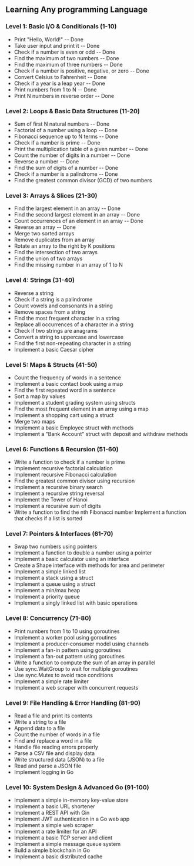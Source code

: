 ## Learning Any programming Language
### Level 1: Basic I/O & Conditionals (1-10)
  * Print "Hello, World!" -- Done
  * Take user input and print it -- Done
  * Check if a number is even or odd -- Done
  * Find the maximum of two numbers -- Done
  * Find the maximum of three numbers -- Done
  * Check if a number is positive, negative, or zero -- Done
  * Convert Celsius to Fahrenheit -- Done
  * Check if a year is a leap year -- Done
  * Print numbers from 1 to N -- Done
  * Print N numbers in reverse order -- Done
### Level 2: Loops & Basic Data Structures (11-20)
  * Sum of first N natural numbers -- Done
  * Factorial of a number using a loop -- Done
  * Fibonacci sequence up to N terms -- Done
  * Check if a number is prime -- Done
  * Print the multiplication table of a given number -- Done
  * Count the number of digits in a number -- Done
  * Reverse a number -- Done
  * Find the sum of digits of a number -- Done
  * Check if a number is a palindrome -- Done
  * Find the greatest common divisor (GCD) of two numbers
### Level 3: Arrays & Slices (21-30)
  * Find the largest element in an array -- Done
  * Find the second largest element in an array -- Done
  * Count occurrences of an element in an array -- Done
  * Reverse an array -- Done
  * Merge two sorted arrays
  * Remove duplicates from an array
  * Rotate an array to the right by K positions
  * Find the intersection of two arrays
  * Find the union of two arrays
  * Find the missing number in an array of 1 to N
### Level 4: Strings (31-40)
  * Reverse a string
  * Check if a string is a palindrome
  * Count vowels and consonants in a string
  * Remove spaces from a string
  * Find the most frequent character in a string
  * Replace all occurrences of a character in a string
  * Check if two strings are anagrams
  * Convert a string to uppercase and lowercase
  * Find the first non-repeating character in a string
  * Implement a basic Caesar cipher
### Level 5: Maps & Structs (41-50)
  * Count the frequency of words in a sentence
  * Implement a basic contact book using a map
  * Find the first repeated word in a sentence
  * Sort a map by values
  * Implement a student grading system using structs
  * Find the most frequent element in an array using a map
  * Implement a shopping cart using a struct
  * Merge two maps
  * Implement a basic Employee struct with methods
  * Implement a "Bank Account" struct with deposit and withdraw methods
### Level 6: Functions & Recursion (51-60)
  * Write a function to check if a number is prime
  * Implement recursive factorial calculation
  * Implement recursive Fibonacci calculation
  * Find the greatest common divisor using recursion
  * Implement a recursive binary search
  * Implement a recursive string reversal
  * Implement the Tower of Hanoi
  * Implement a recursive sum of digits
  * Write a function to find the nth Fibonacci number
Implement a function that checks if a list is sorted
### Level 7: Pointers & Interfaces (61-70)
  * Swap two numbers using pointers
  * Implement a function to double a number using a pointer
  * Implement a basic calculator using an interface
  * Create a Shape interface with methods for area and perimeter
  * Implement a simple linked list
  * Implement a stack using a struct
  * Implement a queue using a struct
  * Implement a min/max heap
  * Implement a priority queue
  * Implement a singly linked list with basic operations
### Level 8: Concurrency (71-80)
  * Print numbers from 1 to 10 using goroutines
  * Implement a worker pool using goroutines
  * Implement a producer-consumer model using channels
  * Implement a fan-in pattern using goroutines
  * Implement a fan-out pattern using goroutines
  * Write a function to compute the sum of an array in parallel
  * Use sync.WaitGroup to wait for multiple goroutines
  * Use sync.Mutex to avoid race conditions
  * Implement a simple rate limiter
  * Implement a web scraper with concurrent requests
### Level 9: File Handling & Error Handling (81-90)
  * Read a file and print its contents
  * Write a string to a file
  * Append data to a file
  * Count the number of words in a file
  * Find and replace a word in a file
  * Handle file reading errors properly
  * Parse a CSV file and display data
  * Write structured data (JSON) to a file
  * Read and parse a JSON file
  * Implement logging in Go
### Level 10: System Design & Advanced Go (91-100)
  * Implement a simple in-memory key-value store
  * Implement a basic URL shortener
  * Implement a REST API with Gin
  * Implement JWT authentication in a Go web app
  * Implement a simple web scraper
  * Implement a rate limiter for an API
  * Implement a basic TCP server and client
  * Implement a simple message queue system
  * Build a simple blockchain in Go
  * Implement a basic distributed cache
